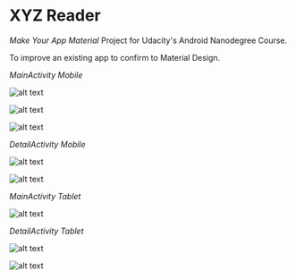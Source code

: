 # XYZ Reader 
*Make Your App Material* Project for Udacity's Android Nanodegree Course.

To improve an existing app to confirm to Material Design.

*MainActivity Mobile*

   ![alt text](screenshots/screenshoot_mobile00001.png "MainActivity")
    
   ![alt text](screenshots/screenshoot_mobile00002.png "MainActivity")

   ![alt text](screenshots/screenshoot_mobile00003.png "MainActivity")

*DetailActivity Mobile*

   ![alt text](screenshots/screenshoot_mobile00004.png "DetailActivity")
   
   ![alt text](screenshots/screenshoot_mobile00005.png "DetailActivity")

*MainActivity Tablet*

   ![alt text](screenshots/screenshoot_tablet00001.png "MainActivity")
    
*DetailActivity Tablet*

   ![alt text](screenshots/screenshoot_tablet00002.png "DetailActivity")
   
   ![alt text](screenshots/screenshoot_tablet00003.png "DetailActivity")


